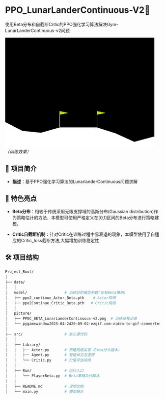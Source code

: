 # PPO_LunarLanderContinuous-V2🚀
使用Beta分布和自截断Critic的PPO强化学习算法解决Gym-LunarLanderContinuous-v2问题


![描述文字](data/picture/pygamewindow2025-04-2420-09-02-ezgif.com-video-to-gif-converter.gif)
*（训练效果）*

## 📌 项目简介
- **描述**：基于PPO强化学习算法的LunarlanderContinuous问题求解


## 🌟 特色亮点
- **Beta分布**：相较于传统采用无限支撑域的高斯分布(Gaussian distribution)作为策略估计的方法，本模型可使用严格定义在[0,1]区间的Beta分布进行策略建模。

- **Critic自截断机制**：针对Critic在训练过程中易衰退的现象，本模型使用了自适应的Critic_loss截断方法,大幅增加训练稳定性

## 🛠️ 项目结构

```bash
Project_Root/
│
├── data/                  
│   │
│   model/                 # 训练好的模型参数(仅有Beta策略)
│   ├── ppo2_continue_Actor_Beta.pth    # Actor网络
│   ├── ppo2Continue_Critic_Beta.pth   # Critic网络
│   │
│   picture/              
│   ├── PPOC_BETA_LunarLanderContinuous-v2.png  # 训练过程记录
│   └── pygamewindow2025-04-2420-09-02-ezgif.com-video-to-gif-converter.gif  # 动态演示gif
│
├── src/                   # 核心源代码
│   │
│   ├── Library/           
│   │   ├── Actor.py       # 策略网络实现（Beta分布版本）
│   │   ├── Agent.py       # 智能体交互逻辑
│   │   └── Critic.py      # 价值评估网络
│   │
│   ├── Run/               # 运行入口
│   │   └── PlayerBeta.py  # Beta策略执行脚本
│   │
│   ├── README.md          # 说明文档
│   └── main.py            # 模型展示

          